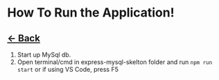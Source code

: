 # How To Run the Application!

## [<- Back](../README.md)

1. Start up MySql db.
2. Open terminal/cmd in express-mysql-skelton folder and run `npm run start` or if using VS Code, press F5